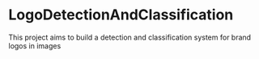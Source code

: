 # LogoDetectionAndClassification

This project aims to build a detection and classification system for brand logos in images
